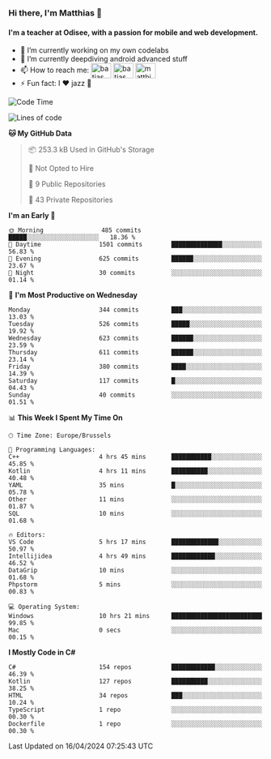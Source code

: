 ### Hi there, I'm Matthias 👋

#### I'm a teacher at Odisee, with a passion for mobile and web development.

- 🔭 I’m currently working on my own codelabs
- 🌱 I’m currently deepdiving android advanced stuff
- 📫 How to reach me: <a href="https://dev.to/batjas" target="_blank"><img align="center" src="https://raw.githubusercontent.com/rahuldkjain/github-profile-readme-generator/master/src/images/icons/Social/devto.svg" alt="batjas" height="30" width="40" /></a>
<a href="https://twitter.com/batjas" target="_blank"><img align="center" src="https://raw.githubusercontent.com/rahuldkjain/github-profile-readme-generator/master/src/images/icons/Social/twitter.svg" alt="batjas" height="30" width="40" /></a>
<a href="https://linkedin.com/in/matthiasdruwé" target="_blank"><img align="center" src="https://raw.githubusercontent.com/rahuldkjain/github-profile-readme-generator/master/src/images/icons/Social/linked-in-alt.svg" alt="matthiasdruwé" height="30" width="40" /></a>
- ⚡ Fun fact: I ❤ jazz 🎷


<!--START_SECTION:waka-->
![Code Time](http://img.shields.io/badge/Code%20Time-1%2C182%20hrs%2019%20mins-blue)

![Lines of code](https://img.shields.io/badge/From%20Hello%20World%20I%27ve%20Written-4.4%20million%20lines%20of%20code-blue)

**🐱 My GitHub Data** 

> 📦 253.3 kB Used in GitHub's Storage 
 > 
> 🚫 Not Opted to Hire
 > 
> 📜 9 Public Repositories 
 > 
> 🔑 43 Private Repositories 
 > 
**I'm an Early 🐤** 

```text
🌞 Morning                485 commits         █████░░░░░░░░░░░░░░░░░░░░   18.36 % 
🌆 Daytime                1501 commits        ██████████████░░░░░░░░░░░   56.83 % 
🌃 Evening                625 commits         ██████░░░░░░░░░░░░░░░░░░░   23.67 % 
🌙 Night                  30 commits          ░░░░░░░░░░░░░░░░░░░░░░░░░   01.14 % 
```
📅 **I'm Most Productive on Wednesday** 

```text
Monday                   344 commits         ███░░░░░░░░░░░░░░░░░░░░░░   13.03 % 
Tuesday                  526 commits         █████░░░░░░░░░░░░░░░░░░░░   19.92 % 
Wednesday                623 commits         ██████░░░░░░░░░░░░░░░░░░░   23.59 % 
Thursday                 611 commits         ██████░░░░░░░░░░░░░░░░░░░   23.14 % 
Friday                   380 commits         ████░░░░░░░░░░░░░░░░░░░░░   14.39 % 
Saturday                 117 commits         █░░░░░░░░░░░░░░░░░░░░░░░░   04.43 % 
Sunday                   40 commits          ░░░░░░░░░░░░░░░░░░░░░░░░░   01.51 % 
```


📊 **This Week I Spent My Time On** 

```text
🕑︎ Time Zone: Europe/Brussels

💬 Programming Languages: 
C++                      4 hrs 45 mins       ███████████░░░░░░░░░░░░░░   45.85 % 
Kotlin                   4 hrs 11 mins       ██████████░░░░░░░░░░░░░░░   40.48 % 
YAML                     35 mins             █░░░░░░░░░░░░░░░░░░░░░░░░   05.78 % 
Other                    11 mins             ░░░░░░░░░░░░░░░░░░░░░░░░░   01.87 % 
SQL                      10 mins             ░░░░░░░░░░░░░░░░░░░░░░░░░   01.68 % 

🔥 Editors: 
VS Code                  5 hrs 17 mins       █████████████░░░░░░░░░░░░   50.97 % 
Intellijidea             4 hrs 49 mins       ████████████░░░░░░░░░░░░░   46.52 % 
DataGrip                 10 mins             ░░░░░░░░░░░░░░░░░░░░░░░░░   01.68 % 
Phpstorm                 5 mins              ░░░░░░░░░░░░░░░░░░░░░░░░░   00.83 % 

💻 Operating System: 
Windows                  10 hrs 21 mins      █████████████████████████   99.85 % 
Mac                      0 secs              ░░░░░░░░░░░░░░░░░░░░░░░░░   00.15 % 
```

**I Mostly Code in C#** 

```text
C#                       154 repos           ████████████░░░░░░░░░░░░░   46.39 % 
Kotlin                   127 repos           ██████████░░░░░░░░░░░░░░░   38.25 % 
HTML                     34 repos            ███░░░░░░░░░░░░░░░░░░░░░░   10.24 % 
TypeScript               1 repo              ░░░░░░░░░░░░░░░░░░░░░░░░░   00.30 % 
Dockerfile               1 repo              ░░░░░░░░░░░░░░░░░░░░░░░░░   00.30 % 
```




 Last Updated on 16/04/2024 07:25:43 UTC
<!--END_SECTION:waka-->

